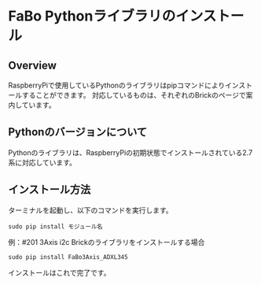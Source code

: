 # FaBo Pythonライブラリのインストール

## Overview

RaspberryPiで使用しているPythonのライブラリはpipコマンドによりインストールすることができます。 対応しているものは、それぞれのBrickのページで案内しています。

## Pythonのバージョンについて

Pythonのライブラリは、RaspberryPiの初期状態でインストールされている2.7系に対応しています。

## インストール方法
ターミナルを起動し、以下のコマンドを実行します。

```
sudo pip install モジュール名
```

例：#201 3Axis i2c Brickのライブラリをインストールする場合
```
sudo pip install FaBo3Axis_ADXL345
```

インストールはこれで完了です。